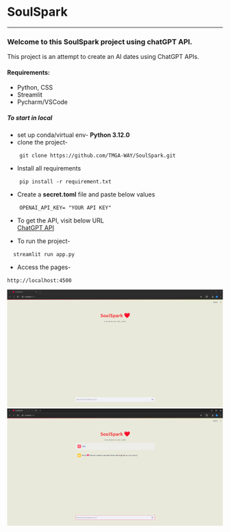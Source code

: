 # SoulSpark 

---

### Welcome to this SoulSpark project using chatGPT API.
This project is an attempt to create an AI dates using ChatGPT APIs.
#### Requirements:
* Python, CSS
* Streamlit
* Pycharm/VSCode


##### To start in local
* set up conda/virtual env- **Python 3.12.0**
* clone the project-
```commandline
    git clone https://github.com/TMGA-WAY/SoulSpark.git
```

* Install all requirements
```commandline
    pip install -r requirement.txt
```
* Create a **secret.toml** file and paste below values
```commandline
    OPENAI_API_KEY= "YOUR API KEY"
```
* To get the API, visit below URL\
    [ChatGPT API](https://platform.openai.com/api-keys)

* To run the project-
```commandline
  streamlit run app.py
```


* Access the pages-
```commandline
http://localhost:4500
```
![image info](./img/img1.png)
![image info](./img/img2.png)

